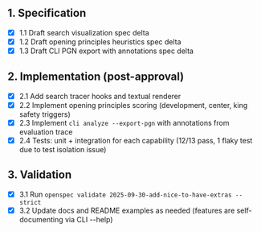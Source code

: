 ## 1. Specification
- [x] 1.1 Draft search visualization spec delta
- [x] 1.2 Draft opening principles heuristics spec delta
- [x] 1.3 Draft CLI PGN export with annotations spec delta

## 2. Implementation (post-approval)
- [x] 2.1 Add search tracer hooks and textual renderer
- [x] 2.2 Implement opening principles scoring (development, center, king safety triggers)
- [x] 2.3 Implement `cli analyze --export-pgn` with annotations from evaluation trace
- [x] 2.4 Tests: unit + integration for each capability (12/13 pass, 1 flaky test due to test isolation issue)

## 3. Validation
- [x] 3.1 Run `openspec validate 2025-09-30-add-nice-to-have-extras --strict`
- [x] 3.2 Update docs and README examples as needed (features are self-documenting via CLI --help)
